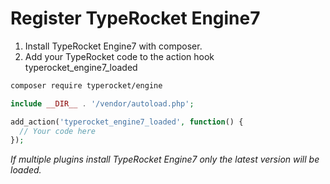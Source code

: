 # Register TypeRocket Engine7

1. Install TypeRocket Engine7 with composer.
2. Add your TypeRocket code to the action hook typerocket_engine7_loaded

```bash
composer require typerocket/engine
```

```php
include __DIR__ . '/vendor/autoload.php';

add_action('typerocket_engine7_loaded', function() {
  // Your code here
});
```

*If multiple plugins install TypeRocket Engine7 only the latest version will be loaded.*